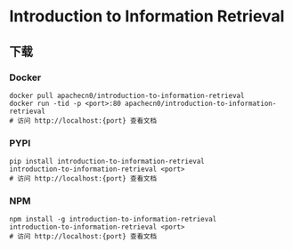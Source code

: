 # Introduction to Information Retrieval

## 下载

### Docker

```
docker pull apachecn0/introduction-to-information-retrieval
docker run -tid -p <port>:80 apachecn0/introduction-to-information-retrieval
# 访问 http://localhost:{port} 查看文档
```

### PYPI

```
pip install introduction-to-information-retrieval
introduction-to-information-retrieval <port>
# 访问 http://localhost:{port} 查看文档
```

### NPM

```
npm install -g introduction-to-information-retrieval
introduction-to-information-retrieval <port>
# 访问 http://localhost:{port} 查看文档
```